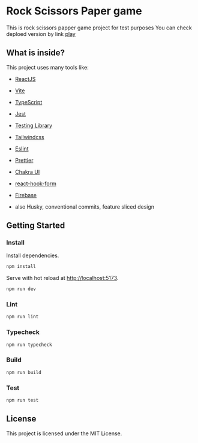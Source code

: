 # Rock Scissors Paper game

This is rock scissors papper game project for test purposes
You can check deploed version by link [play]()

## What is inside?

This project uses many tools like:

- [ReactJS](https://reactjs.org)
- [Vite](https://vitejs.dev)
- [TypeScript](https://www.typescriptlang.org)
- [Jest](https://jestjs.io)
- [Testing Library](https://testing-library.com)
- [Tailwindcss](https://tailwindcss.com)
- [Eslint](https://eslint.org)
- [Prettier](https://prettier.io)
- [Chakra UI](https://chakra-ui.com)
- [react-hook-form](https://react-hook-form.com)
- [Firebase](https://firebase.google.com)

- also Husky, conventional commits, feature sliced design

## Getting Started

### Install

Install dependencies.

```bash
npm install
```

Serve with hot reload at <http://localhost:5173>.

```bash
npm run dev
```

### Lint

```bash
npm run lint
```

### Typecheck

```bash
npm run typecheck
```

### Build

```bash
npm run build
```

### Test

```bash
npm run test
```

## License

This project is licensed under the MIT License.
